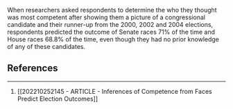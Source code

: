 When researchers asked respondents to determine the who they thought was most competent after showing them a picture of a congressional candidate and their runner-up from the 2000, 2002 and 2004 elections, respondents predicted the outcome of Senate races 71% of the time and House races 68.8% of the time, even though they had no prior knowledge of any of these candidates.

## References
---
1. [[202210252145 - ARTICLE - Inferences of Competence from Faces Predict Election Outcomes]]